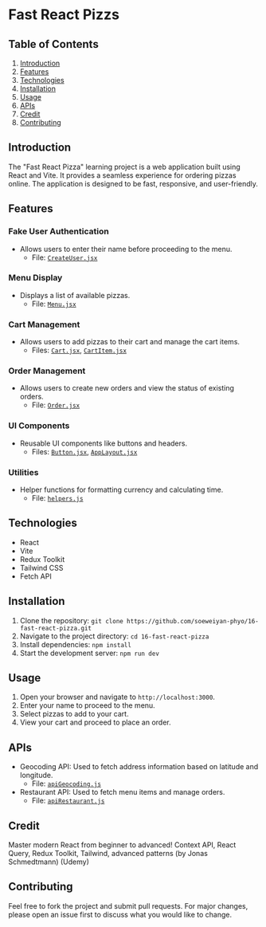 # Fast React Pizzs

## Table of Contents
1. [Introduction](#introduction)
2. [Features](#features)
3. [Technologies](#technologies)
4. [Installation](#installation)
5. [Usage](#usage)
6. [APIs](#apis)
7. [Credit](#credit)
8. [Contributing](#contributing)

## Introduction
The "Fast React Pizza" learning project is a web application built using React and Vite. It provides a seamless experience for ordering pizzas online. The application is designed to be fast, responsive, and user-friendly.

## Features
### Fake User Authentication
- Allows users to enter their name before proceeding to the menu.
  - File: [`CreateUser.jsx`](src/features/user/CreateUser.jsx)

### Menu Display
- Displays a list of available pizzas.
  - File: [`Menu.jsx`](src/features/menu/Menu.jsx)

### Cart Management
- Allows users to add pizzas to their cart and manage the cart items.
  - Files: [`Cart.jsx`](src/features/cart/Cart.jsx), [`CartItem.jsx`](src/features/cart/CartItem.jsx)

### Order Management
- Allows users to create new orders and view the status of existing orders.
  - File: [`Order.jsx`](src/features/order/Order.jsx)

### UI Components
- Reusable UI components like buttons and headers.
  - Files: [`Button.jsx`](src/ui/Button.jsx), [`AppLayout.jsx`](src/ui/AppLayout.jsx)

### Utilities
- Helper functions for formatting currency and calculating time.
  - File: [`helpers.js`](src/utils/helpers.js)

## Technologies
- React
- Vite
- Redux Toolkit
- Tailwind CSS
- Fetch API

## Installation
1. Clone the repository: `git clone https://github.com/soeweiyan-phyo/16-fast-react-pizza.git`
2. Navigate to the project directory: `cd 16-fast-react-pizza`
3. Install dependencies: `npm install`
4. Start the development server: `npm run dev`

## Usage
1. Open your browser and navigate to `http://localhost:3000`.
2. Enter your name to proceed to the menu.
3. Select pizzas to add to your cart.
4. View your cart and proceed to place an order.

## APIs
- Geocoding API: Used to fetch address information based on latitude and longitude.
  - File: [`apiGeocoding.js`](src/services/apiGeocoding.js)
- Restaurant API: Used to fetch menu items and manage orders.
  - File: [`apiRestaurant.js`](src/services/apiRestaurant.js)

## Credit
Master modern React from beginner to advanced! Context API, React Query, Redux Toolkit, Tailwind, advanced patterns (by Jonas Schmedtmann) (Udemy)

## Contributing
Feel free to fork the project and submit pull requests. For major changes, please open an issue first to discuss what you would like to change.

